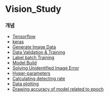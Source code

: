 # Vision_Study

### 개념

- [Tensorflow]()
- [keras]()
- [Generate Image Data]()
- [Data Validation & Training]()
- [Label batch Training]()
- [Model Build]()
- [Solving Unidentified Image Error]()
- [Hyper-parameters]()
- [Calculating detecting rate]()
- [Data plotting]()
- [Drawing accuracy of model related to epoch]()